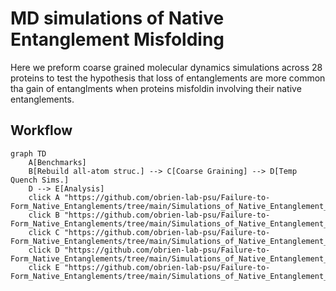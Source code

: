 # MD simulations of Native Entanglement Misfolding
Here we preform coarse grained molecular dynamics simulations across 28 proteins to test the hypothesis that loss of entanglements are more common tha gain of entanglments when proteins misfoldin involving their native entanglements.   

## Workflow

```mermaid
graph TD
    A[Benchmarks]
    B[Rebuild all-atom struc.] --> C[Coarse Graining] --> D[Temp Quench Sims.] 
    D --> E[Analysis]
    click A "https://github.com/obrien-lab-psu/Failure-to-Form_Native_Entanglements/tree/main/Simulations_of_Native_Entanglement_Misfolding/Benchmarks"
    click B "https://github.com/obrien-lab-psu/Failure-to-Form_Native_Entanglements/tree/main/Simulations_of_Native_Entanglement_Misfolding/Rebuild_AllAtom_structures"
    click C "https://github.com/obrien-lab-psu/Failure-to-Form_Native_Entanglements/tree/main/Simulations_of_Native_Entanglement_Misfolding/Coarse_Graining_Model"
    click D "https://github.com/obrien-lab-psu/Failure-to-Form_Native_Entanglements/tree/main/Simulations_of_Native_Entanglement_Misfolding/Temp_Quench_Dynamics"
    click E "https://github.com/obrien-lab-psu/Failure-to-Form_Native_Entanglements/tree/main/Simulations_of_Native_Entanglement_Misfolding/Trajectory_Analysis"
    
```


